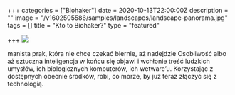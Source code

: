 +++
categories = ["Biohaker"]
date = 2020-10-13T22:00:00Z
description = ""
image = "/v1602505586/samples/landscapes/landscape-panorama.jpg"
tags = []
title = "Kto to Biohaker?"
type = "featured"

+++
![](/v1602676824/IMG_20201012_185701_q6teeq.jpg)

manista prak, która nie chce czekać biernie, aż nadejdzie Osobliwość albo aż sztuczna inteligencja w końcu się objawi i wchłonie treść ludzkich umysłów, ich biologicznych komputerów, ich wetware’u. Korzystając z dostępnych obecnie środków, robi, co morze, by już teraz złączyć się z technologią.